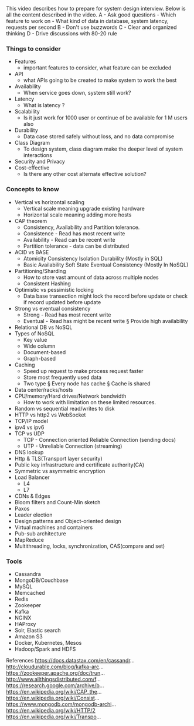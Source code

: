 This video describes how to prepare for system design interview. Below is all the content described in the video.
A - Ask good questions
	- Which feature to work on
	- What kind of data in database, system latency, requests per second 
B - Don't use buzzwords
C - Clear and organized thinking
D - Drive discussions with 80-20 rule

### Things to consider
- Features
	- important features to consider, what feature can be excluded
- API 
	- what APIs going to be created to make system to work the best 
- Availability
	- When service goes down, system still work?
- Latency
	- What is latency ?
- Scalability
	- Is it just work for 1000 user or continue of be available for 1 M users also 
- Durability
	- Data case stored safely without loss, and no data compromise 
- Class Diagram
	-  To design system, class diagram make the deeper level of system interactions
- Security and Privacy
- Cost-effective
	- Is there any other cost alternate effective solution?

### Concepts to know
- Vertical vs horizontal scaling
	- Vertical scale meaning upgrade existing hardware
	- Horizontal scale meaning adding more hosts 
- CAP theorem
	- Consistency, Availability and Partition tolerance. 
	- Consistence - Read has most recent write 
	- Availability  - Read can be recent write 
	- Partition tolerance - data can be distributed
- ACID vs BASE
	- Atomicity Consistency Isolation Durability (Mostly in SQL)
	- Basic Availability Soft State Eventual Consistency (Mostly In NoSQL) 
- Partitioning/Sharding 
	- How to store vast amount of data across multiple nodes
	- Consistent Hashing
- Optimistic vs pessimistic locking
	- Data base transection might lock the record before update or check if record updated before update
- Strong vs eventual consistency
	- Strong  - Read has most recent write
	- Eventual -  Read has might be recent write
		§ Provide high availability 
- Relational DB vs NoSQL
- Types of NoSQL
	- Key value
	- Wide column
	- Document-based
	- Graph-based
- Caching 
	- Speed up request to make process request faster
	- Store most frequently used data 
	- Two type 
		§ Every node has cache
		§ Cache is shared
- Data center/racks/hosts
- CPU/memory/Hard drives/Network bandwidth
	- How to work with limitation on these limited resources. 
- Random vs sequential read/writes to disk
- HTTP vs http2 vs WebSocket
- TCP/IP model
- ipv4 vs ipv6
- TCP vs UDP
	- TCP - Connection oriented Reliable Connection (sending docs)
	- UTP - Unreliable  Connection (streaming)
- DNS lookup
- Http & TLS(Transport layer security)
- Public key infrastructure and certificate authority(CA)
- Symmetric vs asymmetric encryption
- Load Balancer
	- L4
	- L7
- CDNs & Edges
- Bloom filters and Count-Min sketch
- Paxos 
- Leader election
- Design patterns and Object-oriented design
- Virtual machines and containers
- Pub-sub architecture 
- MapReduce
- Multithreading, locks, synchronization, CAS(compare and set)

### Tools
- Cassandra
- MongoDB/Couchbase
- MySQL
- Memcached
- Redis
- Zookeeper
- Kafka
- NGINX
- HAProxy
- Solr, Elastic search
- Amazon S3
- Docker, Kubernetes, Mesos
- Hadoop/Spark and HDFS

References
https://docs.datastax.com/en/cassandr...
http://cloudurable.com/blog/kafka-arc...
https://zookeeper.apache.org/doc/trun...
http://www.allthingsdistributed.com/f...
https://research.google.com/archive/b...
https://en.wikipedia.org/wiki/CAP_the...
https://en.wikipedia.org/wiki/Consist...
https://www.mongodb.com/mongodb-archi...
https://en.wikipedia.org/wiki/HTTP/2
https://en.wikipedia.org/wiki/Transpo...
